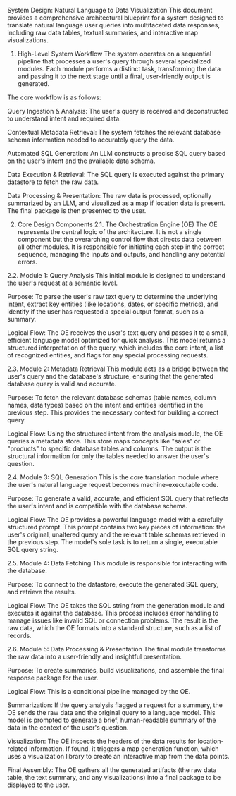 System Design: Natural Language to Data Visualization
This document provides a comprehensive architectural blueprint for a system designed to translate natural language user queries into multifaceted data responses, including raw data tables, textual summaries, and interactive map visualizations.

1. High-Level System Workflow
The system operates on a sequential pipeline that processes a user's query through several specialized modules. Each module performs a distinct task, transforming the data and passing it to the next stage until a final, user-friendly output is generated.

The core workflow is as follows:

Query Ingestion & Analysis: The user's query is received and deconstructed to understand intent and required data.

Contextual Metadata Retrieval: The system fetches the relevant database schema information needed to accurately query the data.

Automated SQL Generation: An LLM constructs a precise SQL query based on the user's intent and the available data schema.

Data Execution & Retrieval: The SQL query is executed against the primary datastore to fetch the raw data.

Data Processing & Presentation: The raw data is processed, optionally summarized by an LLM, and visualized as a map if location data is present. The final package is then presented to the user.

2. Core Design Components
2.1. The Orchestration Engine (OE)
The OE represents the central logic of the architecture. It is not a single component but the overarching control flow that directs data between all other modules. It is responsible for initiating each step in the correct sequence, managing the inputs and outputs, and handling any potential errors.

2.2. Module 1: Query Analysis
This initial module is designed to understand the user's request at a semantic level.

Purpose: To parse the user's raw text query to determine the underlying intent, extract key entities (like locations, dates, or specific metrics), and identify if the user has requested a special output format, such as a summary.

Logical Flow: The OE receives the user's text query and passes it to a small, efficient language model optimized for quick analysis. This model returns a structured interpretation of the query, which includes the core intent, a list of recognized entities, and flags for any special processing requests.

2.3. Module 2: Metadata Retrieval
This module acts as a bridge between the user's query and the database's structure, ensuring that the generated database query is valid and accurate.

Purpose: To fetch the relevant database schemas (table names, column names, data types) based on the intent and entities identified in the previous step. This provides the necessary context for building a correct query.

Logical Flow: Using the structured intent from the analysis module, the OE queries a metadata store. This store maps concepts like "sales" or "products" to specific database tables and columns. The output is the structural information for only the tables needed to answer the user's question.

2.4. Module 3: SQL Generation
This is the core translation module where the user's natural language request becomes machine-executable code.

Purpose: To generate a valid, accurate, and efficient SQL query that reflects the user's intent and is compatible with the database schema.

Logical Flow: The OE provides a powerful language model with a carefully structured prompt. This prompt contains two key pieces of information: the user's original, unaltered query and the relevant table schemas retrieved in the previous step. The model's sole task is to return a single, executable SQL query string.

2.5. Module 4: Data Fetching
This module is responsible for interacting with the database.

Purpose: To connect to the datastore, execute the generated SQL query, and retrieve the results.

Logical Flow: The OE takes the SQL string from the generation module and executes it against the database. This process includes error handling to manage issues like invalid SQL or connection problems. The result is the raw data, which the OE formats into a standard structure, such as a list of records.

2.6. Module 5: Data Processing & Presentation
The final module transforms the raw data into a user-friendly and insightful presentation.

Purpose: To create summaries, build visualizations, and assemble the final response package for the user.

Logical Flow: This is a conditional pipeline managed by the OE.

Summarization: If the query analysis flagged a request for a summary, the OE sends the raw data and the original query to a language model. This model is prompted to generate a brief, human-readable summary of the data in the context of the user's question.

Visualization: The OE inspects the headers of the data results for location-related information. If found, it triggers a map generation function, which uses a visualization library to create an interactive map from the data points.

Final Assembly: The OE gathers all the generated artifacts (the raw data table, the text summary, and any visualizations) into a final package to be displayed to the user.